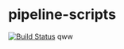 # pipeline-scripts
[![Build Status](http://ec2-3-74-67-113.eu-central-1.compute.amazonaws.com/buildStatus/icon?job=fibonacci)](http://ec2-3-74-67-113.eu-central-1.compute.amazonaws.com/job/fibonacci/)
qww
